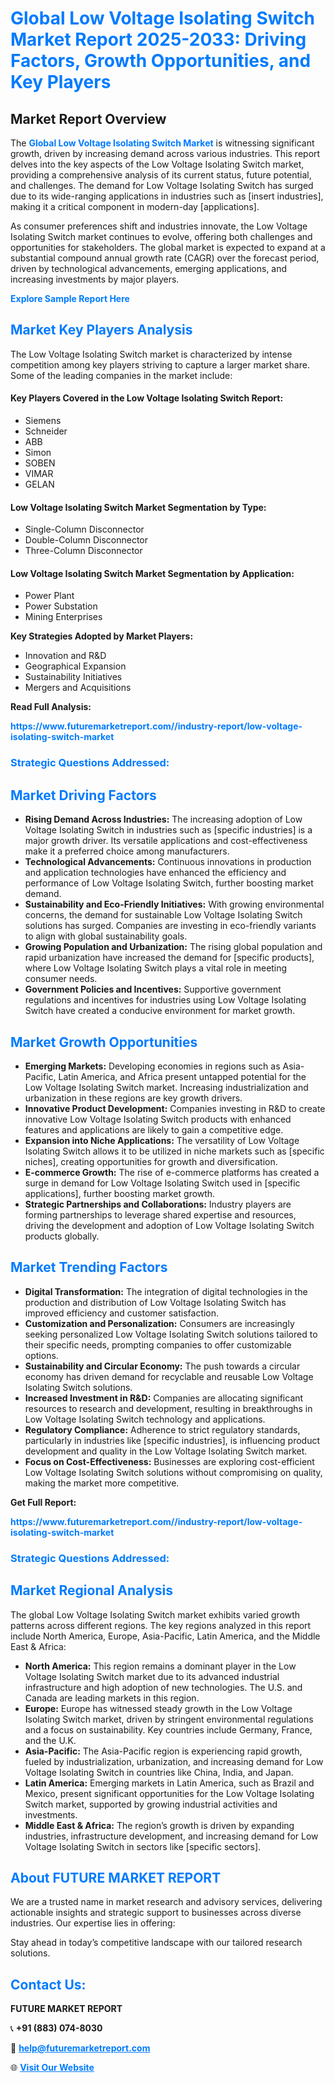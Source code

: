 <h1 style="color: #007BFF;">Global Low Voltage Isolating Switch Market Report 2025-2033: Driving Factors, Growth Opportunities, and Key Players</h1>

<section id="overview">
<h2>Market Report Overview</h2>
<p>The <a href="https://www.futuremarketreport.com//industry-report/low-voltage-isolating-switch-market" style="color: #007BFF; text-decoration: none;"><strong>Global Low Voltage Isolating Switch Market</strong></a> is witnessing significant growth, driven by increasing demand across various industries. This report delves into the key aspects of the Low Voltage Isolating Switch market, providing a comprehensive analysis of its current status, future potential, and challenges. The demand for Low Voltage Isolating Switch has surged due to its wide-ranging applications in industries such as [insert industries], making it a critical component in modern-day [applications].</p>
<p>As consumer preferences shift and industries innovate, the Low Voltage Isolating Switch market continues to evolve, offering both challenges and opportunities for stakeholders. The global market is expected to expand at a substantial compound annual growth rate (CAGR) over the forecast period, driven by technological advancements, emerging applications, and increasing investments by major players.</p>
</section>

<section id="overview">
<p><a href="https://www.futuremarketreport.com//request-sample/reportId=85532" style="color: #007BFF; text-decoration: none;"><strong>Explore Sample Report Here</strong></a></p>
</section>

<section id="key-players">
<h2 style="color: #007BFF;">Market Key Players Analysis</h2>
<p>The Low Voltage Isolating Switch market is characterized by intense competition among key players striving to capture a larger market share. Some of the leading companies in the market include:</p>
<h4>Key Players Covered in the Low Voltage Isolating Switch Report:</h4>
<ul><li>Siemens</li><li>Schneider</li><li>ABB</li><li>Simon</li><li>SOBEN</li><li>VIMAR</li><li>GELAN</li></ul>
<h4>Low Voltage Isolating Switch Market Segmentation by Type:</h4>
<ul><li>Single-Column Disconnector</li><li>Double-Column Disconnector</li><li>Three-Column Disconnector</li></ul>

<h4>Low Voltage Isolating Switch Market Segmentation by Application:</h4>
<ul><li>Power Plant</li><li>Power Substation</li><li>Mining Enterprises</li></ul>
<p><strong>Key Strategies Adopted by Market Players:</strong></p>
<ul>
<li>Innovation and R&D</li>
<li>Geographical Expansion</li>
<li>Sustainability Initiatives</li>
<li>Mergers and Acquisitions</li>
</ul>
</section>

<section>
<p><strong>Read Full Analysis: </strong></p><a href="https://www.futuremarketreport.com//industry-report/low-voltage-isolating-switch-market" style="color: #007BFF; text-decoration: none;"><strong>https://www.futuremarketreport.com//industry-report/low-voltage-isolating-switch-market</strong></a>
<h3 style="color: #007BFF;">Strategic Questions Addressed:</h3>
</section>

<section id="driving-factors">
<h2 style="color: #007BFF;">Market Driving Factors</h2>
<ul>
<li><strong>Rising Demand Across Industries:</strong> The increasing adoption of Low Voltage Isolating Switch in industries such as [specific industries] is a major growth driver. Its versatile applications and cost-effectiveness make it a preferred choice among manufacturers.</li>
<li><strong>Technological Advancements:</strong> Continuous innovations in production and application technologies have enhanced the efficiency and performance of Low Voltage Isolating Switch, further boosting market demand.</li>
<li><strong>Sustainability and Eco-Friendly Initiatives:</strong> With growing environmental concerns, the demand for sustainable Low Voltage Isolating Switch solutions has surged. Companies are investing in eco-friendly variants to align with global sustainability goals.</li>
<li><strong>Growing Population and Urbanization:</strong> The rising global population and rapid urbanization have increased the demand for [specific products], where Low Voltage Isolating Switch plays a vital role in meeting consumer needs.</li>
<li><strong>Government Policies and Incentives:</strong> Supportive government regulations and incentives for industries using Low Voltage Isolating Switch have created a conducive environment for market growth.</li>
</ul>
</section>

<section id="growth-opportunities">
<h2 style="color: #007BFF;">Market Growth Opportunities</h2>
<ul>
<li><strong>Emerging Markets:</strong> Developing economies in regions such as Asia-Pacific, Latin America, and Africa present untapped potential for the Low Voltage Isolating Switch market. Increasing industrialization and urbanization in these regions are key growth drivers.</li>
<li><strong>Innovative Product Development:</strong> Companies investing in R&D to create innovative Low Voltage Isolating Switch products with enhanced features and applications are likely to gain a competitive edge.</li>
<li><strong>Expansion into Niche Applications:</strong> The versatility of Low Voltage Isolating Switch allows it to be utilized in niche markets such as [specific niches], creating opportunities for growth and diversification.</li>
<li><strong>E-commerce Growth:</strong> The rise of e-commerce platforms has created a surge in demand for Low Voltage Isolating Switch used in [specific applications], further boosting market growth.</li>
<li><strong>Strategic Partnerships and Collaborations:</strong> Industry players are forming partnerships to leverage shared expertise and resources, driving the development and adoption of Low Voltage Isolating Switch products globally.</li>
</ul>
</section>

<section id="trending-factors">
<h2 style="color: #007BFF;">Market Trending Factors</h2>
<ul>
<li><strong>Digital Transformation:</strong> The integration of digital technologies in the production and distribution of Low Voltage Isolating Switch has improved efficiency and customer satisfaction.</li>
<li><strong>Customization and Personalization:</strong> Consumers are increasingly seeking personalized Low Voltage Isolating Switch solutions tailored to their specific needs, prompting companies to offer customizable options.</li>
<li><strong>Sustainability and Circular Economy:</strong> The push towards a circular economy has driven demand for recyclable and reusable Low Voltage Isolating Switch solutions.</li>
<li><strong>Increased Investment in R&D:</strong> Companies are allocating significant resources to research and development, resulting in breakthroughs in Low Voltage Isolating Switch technology and applications.</li>
<li><strong>Regulatory Compliance:</strong> Adherence to strict regulatory standards, particularly in industries like [specific industries], is influencing product development and quality in the Low Voltage Isolating Switch market.</li>
<li><strong>Focus on Cost-Effectiveness:</strong> Businesses are exploring cost-efficient Low Voltage Isolating Switch solutions without compromising on quality, making the market more competitive.</li>
</ul>
</section>

<section>
<p><strong>Get Full Report: </strong></p><a href="https://www.futuremarketreport.com//industry-report/low-voltage-isolating-switch-market" style="color: #007BFF; text-decoration: none;"><strong>https://www.futuremarketreport.com//industry-report/low-voltage-isolating-switch-market</strong></a>
<h3 style="color: #007BFF;">Strategic Questions Addressed:</h3>
</section>


<section id="regional-analysis">
<h2 style="color: #007BFF;">Market Regional Analysis</h2>
<p>The global Low Voltage Isolating Switch market exhibits varied growth patterns across different regions. The key regions analyzed in this report include North America, Europe, Asia-Pacific, Latin America, and the Middle East & Africa:</p>
<ul>
<li><strong>North America:</strong> This region remains a dominant player in the Low Voltage Isolating Switch market due to its advanced industrial infrastructure and high adoption of new technologies. The U.S. and Canada are leading markets in this region.</li>
<li><strong>Europe:</strong> Europe has witnessed steady growth in the Low Voltage Isolating Switch market, driven by stringent environmental regulations and a focus on sustainability. Key countries include Germany, France, and the U.K.</li>
<li><strong>Asia-Pacific:</strong> The Asia-Pacific region is experiencing rapid growth, fueled by industrialization, urbanization, and increasing demand for Low Voltage Isolating Switch in countries like China, India, and Japan.</li>
<li><strong>Latin America:</strong> Emerging markets in Latin America, such as Brazil and Mexico, present significant opportunities for the Low Voltage Isolating Switch market, supported by growing industrial activities and investments.</li>
<li><strong>Middle East & Africa:</strong> The region’s growth is driven by expanding industries, infrastructure development, and increasing demand for Low Voltage Isolating Switch in sectors like [specific sectors].</li>
</ul>
</section>

<footer>
<h2 style="color: #007BFF;">About FUTURE MARKET REPORT</h2>
<p>We are a trusted name in market research and advisory services, delivering actionable insights and strategic support to businesses across diverse industries. Our expertise lies in offering:</p>

<p>Stay ahead in today’s competitive landscape with our tailored research solutions.</p>

<h2 style="color: #007BFF;">Contact Us:</h2>
<p><strong>FUTURE MARKET REPORT</strong></p>
<p>📞 <strong>+91 (883) 074-8030</strong></p>
<p>📧 <strong><a href="mailto:help@futuremarketreport.com" style="color: #007BFF;">help@futuremarketreport.com</a></strong></p>
<p>🌐 <strong><a href="https://www.futuremarketreport.com/" style="color: #007BFF;">Visit Our Website</a></strong></p>
</footer>